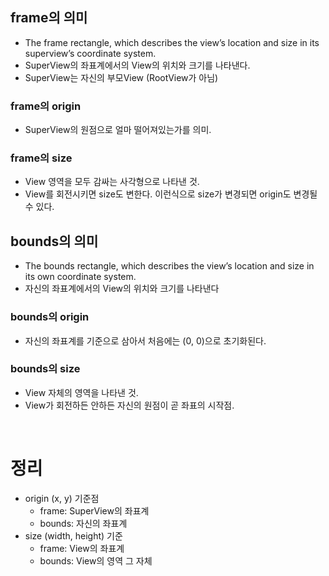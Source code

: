 ## frame의 의미
- The frame rectangle, which describes the view’s location and size in its superview’s coordinate system.
- SuperView의 좌표계에서의 View의 위치와 크기를 나타낸다.
- SuperView는 자신의 부모View (RootView가 아님)

### frame의 origin
- SuperView의 원점으로 얼마 떨어져있는가를 의미.

### frame의 size
- View 영역을 모두 감싸는 사각형으로 나타낸 것.
- View를 회전시키면 size도 변한다. 이런식으로 size가 변경되면 origin도 변경될 수 있다.

## bounds의 의미
- The bounds rectangle, which describes the view’s location and size in its own coordinate system.
- 자신의 좌표계에서의 View의 위치와 크기를 나타낸다

### bounds의 origin
- 자신의 좌표계를 기준으로 삼아서 처음에는 (0, 0)으로 초기화된다.

### bounds의 size
- View 자체의 영역을 나타낸 것.
- View가 회전하든 안하든 자신의 원점이 곧 좌표의 시작점.

<br>

# 정리
- origin (x, y) 기준점
  - frame: SuperView의 좌표계
  - bounds: 자신의 좌표계
- size (width, height) 기준
  - frame: View의 좌표계
  - bounds: View의 영역 그 자체